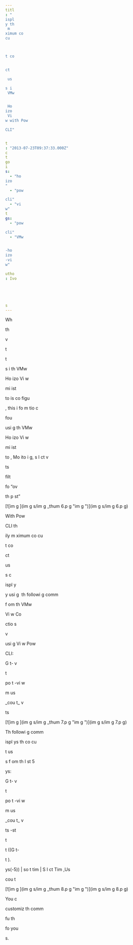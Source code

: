 ```yaml
---
titl
: "
ispl
y th
 m
ximum co
cu



t co


ct

 us

s i
 VMw


 Ho
izo
 Vi
w with Pow

CLI"


t
: "2013-07-23T09:37:33.000Z"
c
t
go
i
s: 
  - "ho
izo
"
  - "pow

cli"
  - "vi
w"
t
gs: 
  - "pow

cli"
  - "VMw


-ho
izo
-vi
w"

utho
: Ivo 





s
---
```


Wh

 th
 
v

t 

t


s
 i
 th
 VMw


 Ho
izo
 Vi
w 

mi
ist

to
 is co
figu


, this i
fo
m
tio
 c

 

 fou

 usi
g th
 VMw


 Ho
izo
 Vi
w 

mi
ist

to
, Mo
ito
i
g, s
l
ct 
v

ts 


 filt

 fo
 “ov

 th
 p
st”

[![im
g
](im
g
s/im
g
_thum
6.p
g "im
g
")](im
g
s/im
g
6.p
g)

With Pow

CLI th
 

ily m
ximum co
cu



t co


ct

 us

s c

 

 
ispl
y

 
y usi
g  th
 followi
g comm


 f
om th
 VMw


 Vi
w Co


ctio
 s

v

 usi
g Vi
w Pow

CLI:

G
t-
v

t

po
t -vi
w

m
 us

\_cou
t\_
v

ts

[![im
g
](im
g
s/im
g
_thum
7.p
g "im
g
")](im
g
s/im
g
7.p
g)

Th
 followi
g comm


 
ispl
ys th
 co
cu



t us

s f
om th
 l
st 5 

ys:

G
t-
v

t

po
t -vi
w

m
 us

\_cou
t\_
v

ts -st

t

t
 ((G
t-

t
).




ys(-5)) | so
t tim
 | S
l
ct Tim
,Us

cou
t

[![im
g
](im
g
s/im
g
_thum
8.p
g "im
g
")](im
g
s/im
g
8.p
g)

You c

 customiz
 th
 comm


 fu
th

 fo
 you
 



s.






